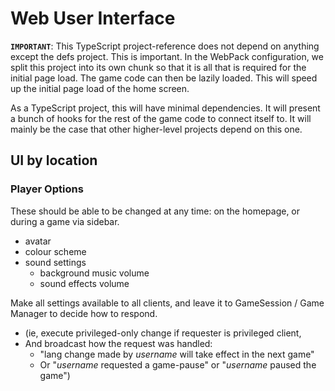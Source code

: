 
# Web User Interface

**`IMPORTANT`**: This TypeScript project-reference does not depend on anything except the defs project. This is important. In the WebPack configuration, we split this project into its own chunk so that it is all that is required for the initial page load. The game code can then be lazily loaded. This will speed up the initial page load of the home screen.

As a TypeScript project, this will have minimal dependencies. It will present a bunch of hooks for the rest of the game code to connect itself to. It will mainly be the case that other higher-level projects depend on this one.

## UI by location

### Player Options

These should be able to be changed at any time: on the homepage, or during a game via sidebar.

- avatar
- colour scheme
- sound settings
  - background music volume
  - sound effects volume

Make all settings available to all clients, and leave it to GameSession / Game Manager to decide how to respond.

- (ie, execute privileged-only change if requester is privileged client,
- And broadcast how the request was handled:
  - "lang change made by _username_ will take effect in the next game"
  - Or "_username_ requested a game-pause" or "_username_ paused the game")
